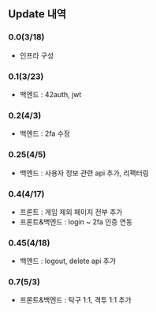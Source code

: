 ## Update 내역

### 0.0(3/18)
- 인프라 구성
### 0.1(3/23)
- 백엔드 : 42auth, jwt
### 0.2(4/3)
- 백엔드 : 2fa 수정
### 0.25(4/5)
- 백엔드 : 사용자 정보 관련 api 추가, 리팩터링
### 0.4(4/17)
- 프론트 : 게임 제외 페이지 전부 추가
- 프론트&백엔드 : login ~ 2fa 인증 연동
### 0.45(4/18)
- 백엔드 : logout, delete api 추가
### 0.7(5/3)
- 프론트&백엔드 : 탁구 1:1, 격투 1:1 추가
